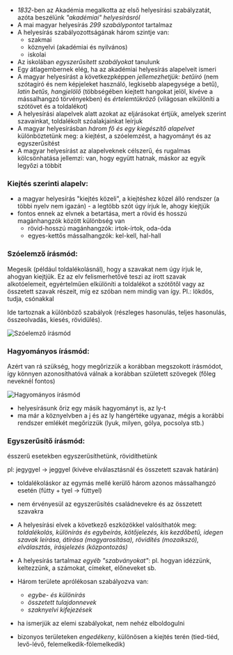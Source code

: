  - *1832*-ben az Akadémia megalkotta az első helyesírási szabályzatát, azóta beszélünk *"akadémiai" helyesírásról*
 - A mai magyar helyesírás *299 szabálypontot* tartalmaz
 - A helyesírás szabályozottságának három szintje van:
   + szakmai
   + köznyelvi (akadémiai és nyilvános)
   + iskolai
 - Az iskolában *egyszerűsített szabályokat* tanulunk
 - Egy átlagembernek elég, ha az akadémiai helyesírás alapelveit ismeri
 - A magyar helyesírást a következpképpen *jellemezhetjük: betűíró* (nem szótagíró és nem képjeleket használó, legkisebb alapegysége a betű), *latin betűs, hangjelölő* (többségében kiejtett hangokat jelöl, kivéve a mássalhangzó törvényekben) és *értelemtükröző* (világosan elkülöníti a szótövet és a toldalékot)
 - A helyesírási alapelvek alatt azokat az eljárásokat értjük, amelyek szerint szavainkat, toldalékolt szóalakjainkat leírjuk
 - A magyar helyesírásban *három fő és egy kiegészítő alapelvet* különböztetünk meg: a kiejtést, a szóelemzést, a hagyományt és az egyszerűsítést
 - A magyar helyesírást az alapelveknek célszerű, és rugalmas kölcsönhatása jellemzi: van, hogy együtt hatnak, máskor az egyik legyőzi a többit

### Kiejtés szerinti alapelv:

 - a magyar helyesírás "kiejtés közeli", a kiejtéshez közel álló rendszer (a többi nyelv nem igazán) - a legtöbb szót úgy írjuk le, ahogy kiejtjük
 - fontos ennek az elvnek a betartása, mert a rövid és hosszú magánhangzók között különbség van
   + rövid-hosszú magánhangzók: irtok-írtok, oda-óda
   + egyes-kettős mássalhangzók: kel-kell, hal-hall

### Szóelemző írásmód:

Megesik (például toldalékolásnál), hogy a szavakat nem úgy írjuk le, ahogyan kiejtjük. Ez az elv felismerhetővé teszi az írott szavak alkotóelemeit, egyértelműen elkülöníti a toldalékot a szótőtől vagy az összetett szavak részeit, míg ez szóban nem mindig van így. Pl.: lökdös, tudja, csónakkal

Ide tartoznak a különböző szabályok (részleges hasonulás, teljes hasonulás, összeolvadás, kiesés, rövidülés).

![Szóelemző írásmód](http://i.imgur.com/cUwHzIv.jpg)

### Hagyományos írásmód:

Azért van rá szükség, hogy megőrizzük a korábban megszokott írásmódot, így könnyen azonosíthatóvá válnak a korábban született szövegek (főleg neveknél fontos)

![Hagyományos írásmód](http://i.imgur.com/UPngp47.jpg)

 - helyesírásunk őriz egy másik hagyományt is, az ly-t
 - ma már a köznyelvben a j és az ly hangértéke ugyanaz, mégis a korábbi rendszer emlékét megőrizzük (lyuk, milyen, gólya, pocsolya stb.)

### Egyszerűsítő írásmód:

ésszerű esetekben egyszerűsíthetünk, rövidíthetünk

pl: jegygyel → jeggyel (kivéve elválasztásnál és összetett szavak határán)

 - toldalékoláskor az egymás mellé kerülő három azonos mássalhangzó esetén (fütty + tyel → füttyel)
 - nem érvényesül az egyszerűsítés családnevekre és az összetett szavakra


 - A helyesírási elvek a következő eszközökkel valósíthatók meg: *toldalékolás, különírás és egybeírás, kötőjelezés, kis kezdőbetű, idegen szavak leírása, átírása (magyarosítása), rövidítés (mozaikszó), elválasztás, írásjelezés (központozás)*
 - A helyesírás tartalmaz *egyéb "szabványokat"*: pl. hogyan idézzünk, keltezzünk, a számokat, címeket, előneveket sb.
 - Három területe aprólékosan szabályozva van:
   + *egybe- és különírás*
   + *összetett tulajdonnevek*
   + *szaknyelvi kifejezések*
 - ha ismerjük az elemi szabályokat, nem nehéz elboldogulni
 - bizonyos területeken *engedékeny*, különösen a kiejtés terén (tied-tiéd, levő-lévő, felemelkedik-fölemelkedik)
